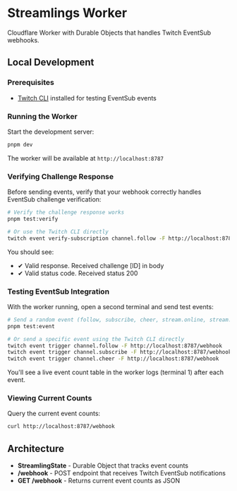 # Streamlings Worker

Cloudflare Worker with Durable Objects that handles Twitch EventSub webhooks.

## Local Development

### Prerequisites

- [Twitch CLI](https://dev.twitch.tv/docs/cli/) installed for testing EventSub events

### Running the Worker

Start the development server:

```bash
pnpm dev
```

The worker will be available at `http://localhost:8787`

### Verifying Challenge Response

Before sending events, verify that your webhook correctly handles EventSub challenge verification:

```bash
# Verify the challenge response works
pnpm test:verify

# Or use the Twitch CLI directly
twitch event verify-subscription channel.follow -F http://localhost:8787/webhook
```

You should see:
- ✔ Valid response. Received challenge [ID] in body
- ✔ Valid status code. Received status 200

### Testing EventSub Integration

With the worker running, open a second terminal and send test events:

```bash
# Send a random event (follow, subscribe, cheer, stream.online, stream.offline)
pnpm test:event

# Or send a specific event using the Twitch CLI directly
twitch event trigger channel.follow -F http://localhost:8787/webhook
twitch event trigger channel.subscribe -F http://localhost:8787/webhook
twitch event trigger channel.cheer -F http://localhost:8787/webhook
```

You'll see a live event count table in the worker logs (terminal 1) after each event.

### Viewing Current Counts

Query the current event counts:

```bash
curl http://localhost:8787/webhook
```

## Architecture

- **StreamlingState** - Durable Object that tracks event counts
- **/webhook** - POST endpoint that receives Twitch EventSub notifications
- **GET /webhook** - Returns current event counts as JSON
